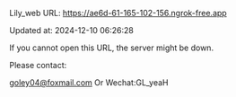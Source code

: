 Lily_web URL: https://ae6d-61-165-102-156.ngrok-free.app

Updated at: 2024-12-10 06:26:28

If you cannot open this URL, the server might be down.

Please contact: 

goley04@foxmail.com Or Wechat:GL_yeaH